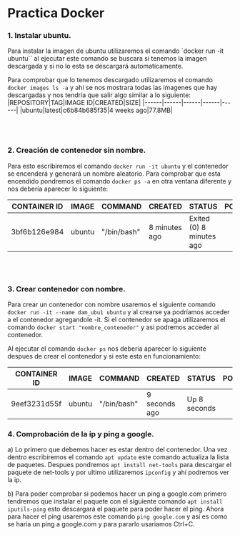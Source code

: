 # Practica Docker


### 1. Instalar ubuntu.
Para instalar la imagen de ubuntu utilizaremos el comando `docker run -it ubuntu`` al ejecutar este comando se buscara si tenemos la imagen descargada y si no lo esta se descargará automaticamente.

Para comprobar que lo tenemos descargado utilizaremos el comando `docker images ls -a` y ahi se nos mostrara todas las imagenes que hay descargadas y nos tendría que salir algo similar a lo siguiente:
|REPOSITORY|TAG|IMAGE ID|CREATED|SIZE|
|------|------|------|------|------|
|ubuntu|latest|c6b84b685f35|4 weeks ago|77.8MB|

<br></br>
### 2. Creación de contenedor sin nombre.
Para esto escribiremos el comando `docker run -it ubuntu` y el contenedor se encenderá y generará un nombre aleatorio. Para comprobar que esta encendido pondremos el comando `docker ps -a` en otra ventana diferente y nos debería aparecer lo siguiente:

|CONTAINER ID|IMAGE|COMMAND|CREATED|STATUS|PORTS|NAMES|
|------|------|------|------|------|------|------|
|3bf6b126e984|ubuntu|"/bin/bash" |8 minutes ago|Exited (0) 8 minutes ago||vibrant_robinson|

<br></br>


### 3. Crear contenedor con nombre.
Para crear un contenedor con nombre usaremos el siguiente comando `docker run -it --name dam_ubu1 ubuntu` y al crearse ya podríamos acceder a el contenedor agregandole -it. Si el contenedor se apaga utilizaremos el comando `docker start "nombre_contenedor"` y asi podremos acceder al contenedor.

Al ejecutar el comando `docker ps` nos debería aparecer lo siguiente despues de crear el contenedor y si este esta en funcionamiento:

|CONTAINER ID|IMAGE|COMMAND|CREATED|STATUS|PORTS|NAMES|
|------|------|------|------|------|------|------|
|9eef3231d55f|ubuntu|"/bin/bash"|9 seconds ago|Up 8 seconds||dam_ubu2|

### 4. Comprobación de la ip y ping a google.
a) Lo primero que debemos hacer es estar dentro del contenedor. Una vez dentro escribiremos el comando `apt update` este comando actualiza la lista de paquetes. Despues pondremos `apt install net-tools` para descargar el paquete de net-tools y por ultimo utilizaremos `ipconfig` y ahí podremos ver la ip.

b) Para poder comprobar si podemos hacer un ping a google.com primero tendremos que instalar el paquete con el siguiente comando `apt install iputils-ping` esto descargará el paquete para poder hacer el ping. 
Ahora para hacer el ping usaremos este comando `ping google.com` y así es como se haría un ping a google.com y para pararlo usariamos Ctrl+C.

